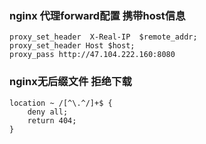### nginx 代理forward配置 携带host信息

```
proxy_set_header  X-Real-IP  $remote_addr;
proxy_set_header Host $host;
proxy_pass http://47.104.222.160:8080
```

### nginx无后缀文件 拒绝下载 

```
location ~ /[^\.^/]+$ {
    deny all;
    return 404;
}

```



